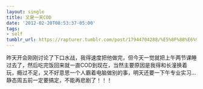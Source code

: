 ```yaml
---
layout: single
title: 又是一天COD
date: '2012-02-20T08:53:37-05:00'
tags:
- self
tumblr_url: https://rapturer.tumblr.com/post/17944704288/%E5%8F%88%E6%98%AF%E4%B8%80%E5%A4%A9cod
---
```

昨天开会刚刚讨论了下口水战，我得速度把他做完，但今天一觉就把上午两节课睡过去了，然后吃完饭回来就一直COD到现在，当然主要原因是我得和长潼换着玩，瘾过不足，又不好意思一个人霸着电脑做别的事，明天还要一下午专业实习…静态周五前一定要搞定，不能再悲剧了！！！

